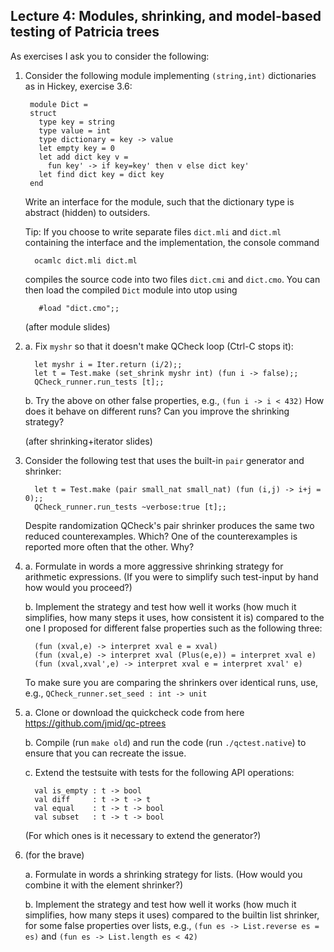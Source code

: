 Lecture 4: Modules, shrinking, and model-based testing of Patricia trees
------------------------------------------------------------------------

As exercises I ask you to consider the following:

1. Consider the following module implementing `(string,int)`
   dictionaries as in Hickey, exercise 3.6:
   ```
    module Dict =
    struct
      type key = string
      type value = int
      type dictionary = key -> value
      let empty key = 0
      let add dict key v =
        fun key' -> if key=key' then v else dict key'
      let find dict key = dict key
    end
   ```
   Write an interface for the module, such that the dictionary type is
   abstract (hidden) to outsiders.

   Tip: If you choose to write separate files `dict.mli` and `dict.ml`
   containing the interface and the implementation, the console command
   ```
     ocamlc dict.mli dict.ml
   ```
   compiles the source code into two files `dict.cmi` and `dict.cmo`.
   You can then load the compiled `Dict` module into utop using
   ```
      #load "dict.cmo";;
   ```

   (after module slides)


2. a. Fix `myshr` so that it doesn't make QCheck loop (Ctrl-C stops it):
      ```
        let myshr i = Iter.return (i/2);;
        let t = Test.make (set_shrink myshr int) (fun i -> false);;
        QCheck_runner.run_tests [t];;
      ```
   b. Try the above on other false properties, e.g., `(fun i -> i < 432)`
      How does it behave on different runs?
      Can you improve the shrinking strategy?

      (after shrinking+iterator slides)


3. Consider the following test that uses the built-in `pair` generator and shrinker:
     ```
       let t = Test.make (pair small_nat small_nat) (fun (i,j) -> i+j = 0);;
       QCheck_runner.run_tests ~verbose:true [t];;
      ```

   Despite randomization QCheck's pair shrinker produces the same two reduced counterexamples. Which?
   One of the counterexamples is reported more often that the other. Why?


4. a. Formulate in words a more aggressive shrinking strategy for
      arithmetic expressions. (If you were to simplify such test-input
      by hand how would you proceed?)

   b. Implement the strategy and test how well it works
      (how much it simplifies, how many steps it uses, how consistent
      it is) compared to the one I proposed for different false
      properties such as the following three:
      ```
        (fun (xval,e) -> interpret xval e = xval)
        (fun (xval,e) -> interpret xval (Plus(e,e)) = interpret xval e)
        (fun (xval,xval',e) -> interpret xval e = interpret xval' e)
      ```
 
      To make sure you are comparing the shrinkers over identical runs,
      use, e.g.,  `QCheck_runner.set_seed : int -> unit`


5. a. Clone or download the quickcheck code from here
      https://github.com/jmid/qc-ptrees

   b. Compile (run `make old`) and run the code (run `./qctest.native`)
      to ensure that you can recreate the issue.

   c. Extend the testsuite with tests for the following API operations:
      ```
        val is_empty : t -> bool
        val diff     : t -> t -> t
        val equal    : t -> t -> bool
        val subset   : t -> t -> bool
      ```

      (For which ones is it necessary to extend the generator?)


6. (for the brave)

   a. Formulate in words a shrinking strategy for lists.
      (How would you combine it with the element shrinker?)

   b. Implement the strategy and test how well it works
      (how much it simplifies, how many steps it uses)
      compared to the builtin list shrinker, for some false properties
      over lists, e.g., `(fun es -> List.reverse es = es)`
                    and `(fun es -> List.length es < 42)`
